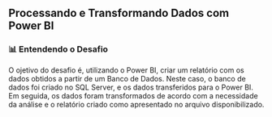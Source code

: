 ## Processando e Transformando Dados com Power BI

### 📊 Entendendo o Desafio
O ojetivo do desafio é, utilizando o Power BI, criar um relatório com os dados obtidos a partir de um Banco de Dados. Neste caso, o banco de dados foi criado no SQL Server, e os dados transferidos para o Power BI. Em seguida, os dados foram transformados de acordo com a necessidade da análise e o relatório criado como apresentado no arquivo disponibilizado.
